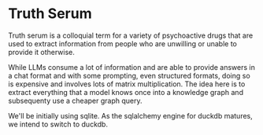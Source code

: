 # Truth Serum

Truth serum is a colloquial term for a variety of psychoactive drugs that are used to extract information from people who are unwilling or unable to provide it otherwise.

While LLMs consume a lot of information and are able to provide answers in a chat format and with some prompting, even structured formats, doing so is expensive and involves lots of matrix multiplication. The idea here is to extract everything that a model knows once into a knowledge graph and subsequenty use a cheaper graph query.

We'll be initially using sqlite. As the sqlalchemy engine for duckdb matures, we intend to switch to duckdb.
